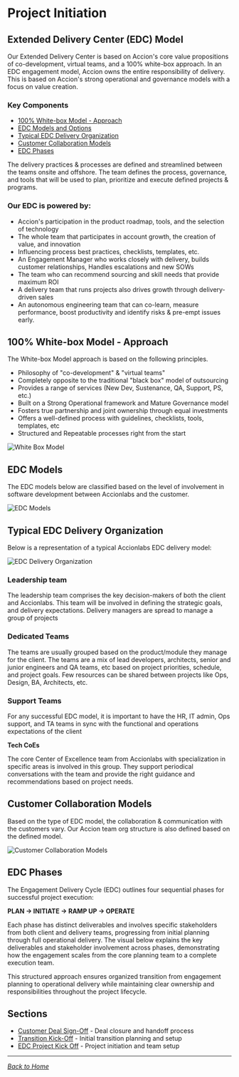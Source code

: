 # Project Initiation

## Extended Delivery Center (EDC) Model

Our Extended Delivery Center is based on Accion's core value propositions of co-development, virtual teams, and a 100% white-box approach. In an EDC engagement model, Accion owns the entire responsibility of delivery. This is based on Accion's strong operational and governance models with a focus on value creation.

### Key Components

- [100% White-box Model - Approach](#100-white-box-model---approach)
- [EDC Models and Options](#edc-models)
- [Typical EDC Delivery Organization](#typical-edc-delivery-organization)
- [Customer Collaboration Models](#customer-collaboration-models)
- [EDC Phases](#edc-phases)

The delivery practices & processes are defined and streamlined between the teams onsite and offshore. The team defines the process, governance, and tools that will be used to plan, prioritize and execute defined projects & programs.

### Our EDC is powered by:

- Accion's participation in the product roadmap, tools, and the selection of technology
- The whole team that participates in account growth, the creation of value, and innovation
- Influencing process best practices, checklists, templates, etc.
- An Engagement Manager who works closely with delivery, builds customer relationships, Handles escalations and new SOWs
- The team who can recommend sourcing and skill needs that provide maximum ROI
- A delivery team that runs projects also drives growth through delivery-driven sales
- An autonomous engineering team that can co-learn, measure performance, boost productivity and identify risks & pre-empt issues early.

## 100% White-box Model - Approach

The White-box Model approach is based on the following principles.

- Philosophy of "co-development" & "virtual teams"
- Completely opposite to the traditional "black box" model of outsourcing
- Provides a range of services (New Dev, Sustenance, QA, Support, PS, etc.)
- Built on a Strong Operational framework and Mature Governance model
- Fosters true partnership and joint ownership through equal investments
- Offers a well-defined process with guidelines, checklists, tools, templates, etc
- Structured and Repeatable processes right from the start

![White Box Model](/accion-delivery-handbook/assets/media/image3.png)

## EDC Models

The EDC models below are classified based on the level of involvement in software development between Accionlabs and the customer.

![EDC Models](/accion-delivery-handbook/assets/media/image4.png)

## Typical EDC Delivery Organization

Below is a representation of a typical Accionlabs EDC delivery model:

![EDC Delivery Organization](/accion-delivery-handbook/assets/media/image5.png)

### Leadership team

The leadership team comprises the key decision-makers of both the client and Accionlabs. This team will be involved in defining the strategic goals, and delivery expectations. Delivery managers are spread to manage a group of projects

### Dedicated Teams

The teams are usually grouped based on the product/module they manage for the client. The teams are a mix of lead developers, architects, senior and junior engineers and QA teams, etc based on project priorities, schedule, and project goals. Few resources can be shared between projects like Ops, Design, BA, Architects, etc.

### Support Teams

For any successful EDC model, it is important to have the HR, IT admin, Ops support, and TA teams in sync with the functional and operations expectations of the client

**Tech CoEs**

The core Center of Excellence team from Accionlabs with specialization in specific areas is involved in this group. They support periodical conversations with the team and provide the right guidance and recommendations based on project needs.

## Customer Collaboration Models

Based on the type of EDC model, the collaboration & communication with the customers vary. Our Accion team org structure is also defined based on the defined model.

![Customer Collaboration Models](/accion-delivery-handbook/assets/media/image6.png)

## EDC Phases

The Engagement Delivery Cycle (EDC) outlines four sequential phases for successful project execution:

**PLAN → INITIATE → RAMP UP → OPERATE**

Each phase has distinct deliverables and involves specific stakeholders from both client and delivery teams, progressing from initial planning through full operational delivery. The visual below explains the key deliverables and stakeholder involvement across phases, demonstrating how the engagement scales from the core planning team to a complete execution team.

This structured approach ensures organized transition from engagement planning to operational delivery while maintaining clear ownership and responsibilities throughout the project lifecycle.

## Sections

- [Customer Deal Sign-Off](customer-deal-signoff.md) - Deal closure and handoff process
- [Transition Kick-Off](transition-kickoff.md) - Initial transition planning and setup
- [EDC Project Kick Off](edc-project-kickoff.md) - Project initiation and team setup

---

*[Back to Home](../index.md)*
